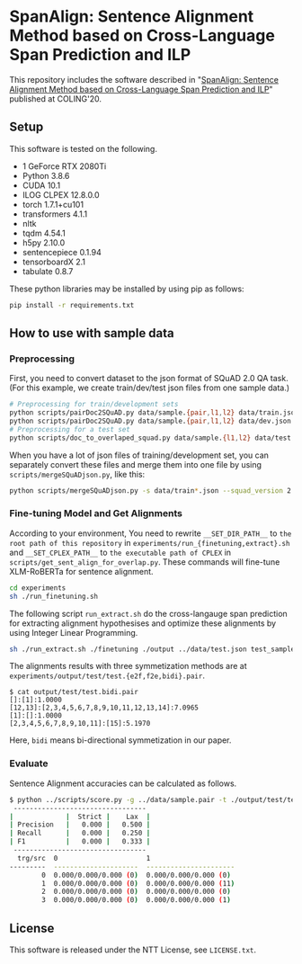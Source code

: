 # SpanAlign: Sentence Alignment Method based on Cross-Language Span Prediction and ILP
This repository includes the software described in "[SpanAlign: Sentence Alignment Method based on Cross-Language Span Prediction and ILP](https://www.aclweb.org/anthology/2020.coling-main.418/)" published at COLING'20.

## Setup
This software is tested on the following.
* 1 GeForce RTX 2080Ti
* Python 3.8.6
* CUDA 10.1
* ILOG CLPEX 12.8.0.0
* torch 1.7.1+cu101
* transformers 4.1.1
* nltk
* tqdm 4.54.1
* h5py 2.10.0
* sentencepiece 0.1.94
* tensorboardX 2.1
* tabulate 0.8.7

These python libraries may be installed by using pip as follows:
```sh
pip install -r requirements.txt
```

## How to use with sample data
### Preprocessing
First, you need to convert dataset to the json format of SQuAD 2.0 QA task. (For this example, we create train/dev/test json files from one sample data.)
```sh
# Preprocessing for train/development sets
python scripts/pairDoc2SQuAD.py data/sample.{pair,l1,l2} data/train.json train
python scripts/pairDoc2SQuAD.py data/sample.{pair,l1,l2} data/dev.json dev
# Preprocessing for a test set
python scripts/doc_to_overlaped_squad.py data/sample.{l1,l2} data/test.json -t test
```

When you have a lot of json files of training/development set, you can separately convert these files and merge them into one file by using `scripts/mergeSQuADjson.py`, like this:
```sh
python scripts/mergeSQuADjson.py -s data/train*.json --squad_version 2.0 data/train.json
```

### Fine-tuning Model and Get Alignments
According to your environment, You need to rewrite `__SET_DIR_PATH__` to `the root path of this repository` in `experiments/run_{finetuning,extract}.sh` and `__SET_CPLEX_PATH__` to `the executable path of CPLEX` in `scripts/get_sent_align_for_overlap.py`.
These commands will fine-tune XLM-RoBERTa for sentence alignment.
```sh
cd experiments
sh ./run_finetuning.sh
```

The following script `run_extract.sh` do the cross-langauge span prediction for extracting alignment hypothesises and optimize these alignments by using Integer Linear Programming.
```sh
sh ./run_extract.sh ./finetuning ./output ../data/test.json test_sample
```

The alignments results with three symmetization methods are at `experiments/output/test/test.{e2f,f2e,bidi}.pair`.
```shell
$ cat output/test/test.bidi.pair
[]:[1]:1.0000
[12,13]:[2,3,4,5,6,7,8,9,10,11,12,13,14]:7.0965
[1]:[]:1.0000
[2,3,4,5,6,7,8,9,10,11]:[15]:5.1970
```

Here, `bidi` means bi-directional symmetization in our paper.

### Evaluate
Sentence Alignment accuracies can be calculated as follows.
```sh
$ python ../scripts/score.py -g ../data/sample.pair -t ./output/test/test.bidi.pair
 ---------------------------------
|             |  Strict |    Lax  |
| Precision   |   0.000 |   0.500 |
| Recall      |   0.000 |   0.250 |
| F1          |   0.000 |   0.333 |
 ---------------------------------
  trg/src  0                      1
---------  ---------------------  ----------------------
        0  0.000/0.000/0.000 (0)  0.000/0.000/0.000 (0)
        1  0.000/0.000/0.000 (0)  0.000/0.000/0.000 (11)
        2  0.000/0.000/0.000 (0)  0.000/0.000/0.000 (0)
        3  0.000/0.000/0.000 (0)  0.000/0.000/0.000 (1)
```

## License
This software is released under the NTT License, see `LICENSE.txt`.
